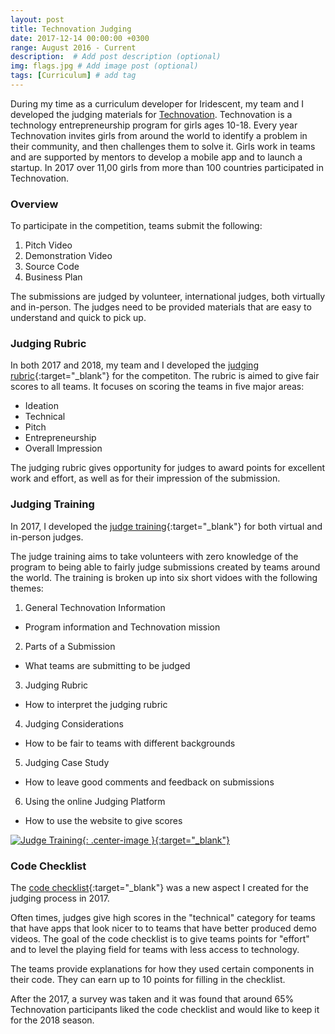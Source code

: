 ```yaml
---
layout: post
title: Technovation Judging
date: 2017-12-14 00:00:00 +0300
range: August 2016 - Current
description:  # Add post description (optional)
img: flags.jpg # Add image post (optional)
tags: [Curriculum] # add tag
---
```


During my time as a curriculum developer for Iridescent, my team and I developed the judging materials for [Technovation](http://technovationchallenge.org/). Technovation is a technology entrepreneurship program for girls ages 10-18. Every year Technovation invites girls from around the world to identify a problem in their community, and then challenges them to solve it. Girls work in teams and are supported by mentors to develop a mobile app and to launch a startup. In 2017 over 11,00 girls from more than 100 countries participated in Technovation.

### Overview
To participate in the competition, teams submit the following:

1. Pitch Video
2. Demonstration Video
3. Source Code
4. Business Plan

The submissions are judged by volunteer, international judges, both virtually and in-person. The judges need to be provided materials that are easy to understand and quick to pick up.

### Judging Rubric

In both 2017 and 2018, my team and I developed the [judging rubric](http://technovationchallenge.org/wp-content/uploads/judging-rubric.pdf){:target="_blank"} for the competiton. The rubric is aimed to give fair scores to all teams.  It focuses on scoring the teams in five major areas:

* Ideation
* Technical
* Pitch
* Entrepreneurship
* Overall Impression

The judging rubric gives opportunity for judges to award points for excellent work and effort, as well as for their impression of the submission.

### Judging Training
In 2017, I developed the [judge training](https://www.youtube.com/playlist?list=PLcFCpaYLqF2zleU3KKg5VY00v3ex1wo-g){:target="_blank"} for both virtual and in-person judges.

The judge training aims to take volunteers with zero knowledge of the program to being able to fairly judge submissions created by teams around the world. The training is broken up into six short vidoes with the following themes:

1. General Technovation Information
 * Program information and Technovation mission
2. Parts of a Submission
 * What teams are submitting to be judged
3. Judging Rubric
 * How to interpret the judging rubric
4. Judging Considerations
 * How to be fair to teams with different backgrounds
5. Judging Case Study
 * How to leave good comments and feedback on submissions
6. Using the online Judging Platform
 * How to use the website to give scores

[![Judge Training]({{site.baseurl}}/assets/img/judge-training.jpg){: .center-image }{:target="_blank"}](https://www.youtube.com/playlist?list=PLcFCpaYLqF2zleU3KKg5VY00v3ex1wo-g)

### Code Checklist

The [code checklist](http://technovationchallenge.org/curriculum/code-checklist/){:target="_blank"} was a new aspect I created for the judging process in 2017.

Often times, judges give high scores in the "technical" category for teams that have apps that look nicer to to teams that have better produced demo videos. The goal of the code checklist is to give teams points for "effort" and to level the playing field for teams with less access to technology.

The teams provide explanations for how they used certain components in their code. They can earn up to 10 points for filling in the checklist.

After the 2017, a survey was taken and it was found that around 65% Technovation participants liked the code checklist and would like to keep it for the 2018 season.